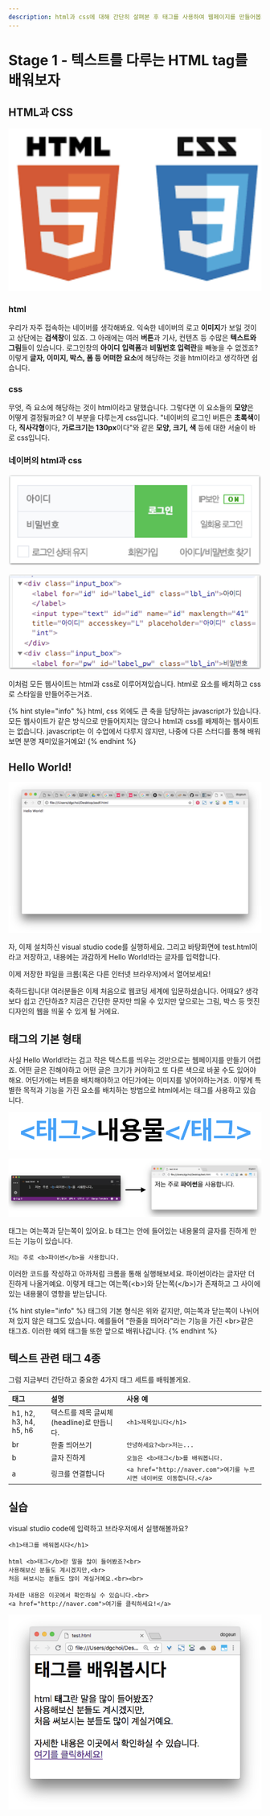 ```yaml
---
description: html과 css에 대해 간단히 살펴본 후 태그를 사용하여 웹페이지를 만들어봅시다.
---
```


# Stage 1 - 텍스트를 다루는 HTML tag를 배워보자

## HTML과 CSS

![1991&#xB144; &#xACBD; &#xB9CC;&#xB4E4;&#xC5B4;&#xC9C4; &#xD6C4; &#xACC4;&#xC18D;&#xD558;&#xC5EC; &#xBC1C;&#xC804;&#xB418;&#xC5B4;&#xC628; &#xADDC;&#xCE59;&#xC774;&#xC790; &#xAE30;&#xC220;](../.gitbook/assets/image%20%2850%29.png)

### html

우리가 자주 접속하는 네이버를 생각해봐요. 익숙한 네이버의 로고 **이미지**가 보일 것이고 상단에는 **검색창**이 있죠. 그 아래에는 여러 **버튼**과 기사, 컨텐츠 등 수많은 **텍스트와 그림**들이 있습니다. 로그인창의 **아이디** **입력폼**과 **비밀번호 입력란**을 빼놓을 수 없겠죠? 이렇게 **글자, 이미지, 박스, 폼 등 어떠한 요소**에 해당하는 것을 html이라고 생각하면 쉽습니다.

### css

무엇, 즉 요소에 해당하는 것이 html이라고 말했습니다. 그렇다면 이 요소들의 **모양**은 어떻게 결정될까요? 이 부분을 다루는게 css입니다. "네이버의 로그인 버튼은 **초록색**이다, **직사각형**이다, **가로크기는 130px**이다"와 같은 **모양, 크기, 색** 등에 대한 서술이 바로 css입니다.

### 네이버의 html과 css

![&#xB124;&#xC774;&#xBC84;&#xC758; &#xB85C;&#xADF8;&#xC778;&#xCC3D;](../.gitbook/assets/image%20%2872%29.png)

![&#xB124;&#xC774;&#xBC84;&#xC758; &#xD398;&#xC774;&#xC9C0; &#xC18C;&#xC2A4;&#xCF54;&#xB4DC;](../.gitbook/assets/image%20%28172%29.png)

이처럼 모든 웹사이트는 html과 css로 이루어져있습니다. html로 요소를 배치하고 css로 스타일을 만들어주는거죠.

{% hint style="info" %}
html, css 외에도 큰 축을 담당하는 javascript가 있습니다. 모든 웹사이트가 같은 방식으로 만들어지지는 않으나 html과 css를 배제하는 웹사이트는 없습니다. javascript는 이 수업에서 다루지 않지만, 나중에 다른 스터디를 통해 배워보면 분명 재미있을거예요!
{% endhint %}

## Hello World!

![&#xC6F9;&#xC5D0; Hello World! &#xB744;&#xC6CC;&#xBCF4;&#xC790;!](../.gitbook/assets/image%20%28174%29.png)

자, 이제 설치하신 visual studio code를 실행하세요. 그리고 바탕화면에 test.html이라고 저장하고, 내용에는 과감하게 Hello World!라는 글자를 입력합니다.

이제 저장한 파일을 크롬\(혹은 다른 인터넷 브라우저\)에서 열어보세요!

축하드립니다! 여러분들은 이제 처음으로 웹코딩 세계에 입문하셨습니다. 어때요? 생각보다 쉽고 간단하죠? 지금은 간단한 문자만 띄울 수 있지만 앞으로는 그림, 박스 등 멋진 디자인의 웹을 띄울 수 있게 될 거에요.

## 태그의 기본 형태

사실 Hello World!라는 검고 작은 텍스트를 띄우는 것만으로는 웹페이지를 만들기 어렵죠. 어떤 글은 진해야하고 어떤 글은 크기가 커야하고 또 다른 색으로 바꿀 수도 있어야 해요. 어딘가에는 버튼을 배치해야하고 어딘가에는 이미지를 넣어야하는거죠. 이렇게 특별한 목적과 기능을 가진 요소를 배치하는 방법으로 html에서는 태그를 사용하고 있습니다.

![&#xD0DC;&#xADF8;&#xC758; &#xAE30;&#xBCF8;&#xC801;&#xC778; &#xC0AC;&#xC6A9;&#xBC95;](../.gitbook/assets/image%20%28211%29.png)

![&#xC608;&#xC81C;](../.gitbook/assets/image%20%2831%29.png)

태그는 여는쪽과 닫는쪽이 있어요. b 태그는 안에 들어있는 내용물의 글자를 진하게 만드는 기능이 있습니다.

```markup
저는 주로 <b>파이썬</b>을 사용합니다.
```

이러한 코드를 작성하고 아까처럼 크롬을 통해 실행해보세요. 파이썬이라는 글자만 더 진하게 나올거예요. 이렇게 태그는 여는쪽\(&lt;b&gt;\)와 닫는쪽\(&lt;/b&gt;\)가 존재하고 그 사이에 있는 내용물이 영향을 받는답니다.

{% hint style="info" %}
태그의 기본 형식은 위와 같지만, 여는쪽과 닫는쪽이 나뉘어져 있지 않은 태그도 있습니다. 예를들어 "한줄을 띄어라"라는 기능을 가진 &lt;br&gt;같은 태그죠. 이러한 예외 태그들 또한 앞으로 배워나갑니다.
{% endhint %}

## 텍스트 관련 태그 4종

그럼 지금부터 간단하고 중요한 4가지 태그 세트를 배워볼게요.

| **태그** | **설명** | **사용 예** |
| :--- | :--- | :--- |
| h1, h2, h3, h4, h5, h6 | 텍스트를 제목 글씨체\(headline\)로 만듭니다. | `<h1>제목입니다</h1>` |
| br | 한줄 띄어쓰기 | `안녕하세요?<br>저는...` |
| b | 글자 진하게 | `오늘은 <b>태그</b>를 배워봅니다.` |
| a | 링크를 연결합니다 | `<a href="http://naver.com">여기를 누르시면 네이버로 이동합니다.</a>` |

## 실습

visual studio code에 입력하고 브라우저에서 실행해볼까요?

```markup
<h1>태그를 배워봅시다</h1>

html <b>태그</b>란 말을 많이 들어봤죠?<br>
사용해보신 분들도 계시겠지만,<br>
처음 써보시는 분들도 많이 계실거예요.<br><br>

자세한 내용은 이곳에서 확인하실 수 있습니다.<br>
<a href="http://naver.com">여기를 클릭하세요!</a>
```

![&#xACB0;&#xACFC;&#xBB3C;](../.gitbook/assets/image%20%28248%29.png)

